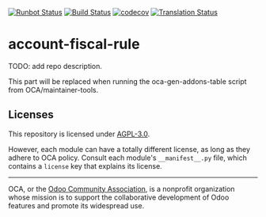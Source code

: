 [![Runbot Status](https://runbot.odoo-community.org/runbot/badge/flat/93/14.0.svg)](https://runbot.odoo-community.org/runbot/repo/github-com-oca-account-fiscal-rule-93)
[![Build Status](https://travis-ci.com/OCA/account-fiscal-rule.svg?branch=14.0)](https://travis-ci.com/OCA/account-fiscal-rule)
[![codecov](https://codecov.io/gh/OCA/account-fiscal-rule/branch/14.0/graph/badge.svg)](https://codecov.io/gh/OCA/account-fiscal-rule)
[![Translation Status](https://translation.odoo-community.org/widgets/account-fiscal-rule-14-0/-/svg-badge.svg)](https://translation.odoo-community.org/engage/account-fiscal-rule-14-0/?utm_source=widget)

<!-- /!\ do not modify above this line -->

# account-fiscal-rule

TODO: add repo description.

<!-- /!\ do not modify below this line -->

<!-- prettier-ignore-start -->

[//]: # (addons)

This part will be replaced when running the oca-gen-addons-table script from OCA/maintainer-tools.

[//]: # (end addons)

<!-- prettier-ignore-end -->

## Licenses

This repository is licensed under [AGPL-3.0](LICENSE).

However, each module can have a totally different license, as long as they adhere to OCA
policy. Consult each module's `__manifest__.py` file, which contains a `license` key
that explains its license.

----

OCA, or the [Odoo Community Association](http://odoo-community.org/), is a nonprofit
organization whose mission is to support the collaborative development of Odoo features
and promote its widespread use.
